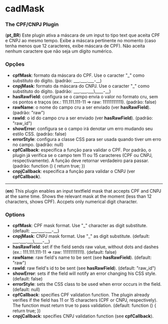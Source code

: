 # cadMask

### The CPF/CNPJ Plugin

(**pt_BR**) Este plugin ativa a máscara de um input to tipo text que aceita CPF e CNPJ ao mesmo tempo.
Exibe a máscara pertinente no momento (caso tenha menos que 12 caracteres, exibe máscara de CPF).
Não aceita nenhum caractere que não seja um dígito numérico.

### Opções

* **cpfMask**: formato da máscara do CPF. Use o caracter "\_" como substituto do dígito. (padrão: \_\_\_.\_\_\_.\_\_\_-\_\_)
* **cnpjMask**: formato da máscara do CNPJ. Use o caracter "\_" como substituto do dígito. (padrão: \_\_\_.\_\_\_.\_\_\_\\\_\_\_\_-\_\_)
* **hasRawField**: configura se o campo envia o valor no formato cru, sem os pontos e traços (ex.: 111.111.111-11 => raw: 11111111111). (padrão: false)
* **rawName**: o nome do campo cru a ser enviado (ver **hasRawField**). (padrão: "raw")
* **rawId**: o id do campo cru a ser enviado (ver **hasRawField**). (padrão: "raw_id")
* **showError**: configura se o campo irá denotar um erro mudando seu estilo CSS. (padrão: false)
* **errorStyle**: configura a classe CSS para ser usada quando tiver um erro no campo. (padrão: null)
* **cpfCallback**: especifica a função para validar o CPF.
                   Por padrão, o plugin já verifica se o campo tem 11 ou 15 caracteres (CPF ou CNPJ, respectivamente).
                   A função deve retornar verdadeiro para passar. (padrão: function () { return true; })
* **cnpjCallback**: especifica a função para validar o CNPJ (ver **cpfCallback**).

-----------------------------------------

(**en**) This plugin enables an input textfield mask that accepts CPF and CNPJ at the same time.
Shows the relevant mask at the moment (less than 12 characters, shows CPF).
Accpets only numerical digit character.

### Options

* **cpfMask**: CPF mask format. Use "\_" character as digit substitute. (default: \_\_\_.\_\_\_.\_\_\_-\_\_)
* **cnpjMask**: CNPJ mask format. Use "\_" as digit substitute. (default: \_\_\_.\_\_\_.\_\_\_\\\_\_\_\_-\_\_)
* **hasRawField**: set if the field sends raw value, without dots and dashes (ex.: 111.111.111-11 => raw: 11111111111). (default: false)
* **rawName**: raw field's name to be sent (see **hasRawField**). (default: "raw")
* **rawId**: raw field's id to be sent (see **hasRawField**). (default: "raw_id")
* **showError**: sets if the field will notify an error changing his CSS style. (default: false)
* **errorStyle**: sets the CSS class to be used when error occurs in the field. (default: null)
* **cpfCallback**: specifies CPF validation function.
                   The plugin already verifies if the field has 11 or 15 characters (CPF or CNPJ, respectively).
                   The function must return true to pass validation. (default: function () { return true; })
* **cnpjCallback**: specifies CNPJ validation function (see **cpfCallback**).